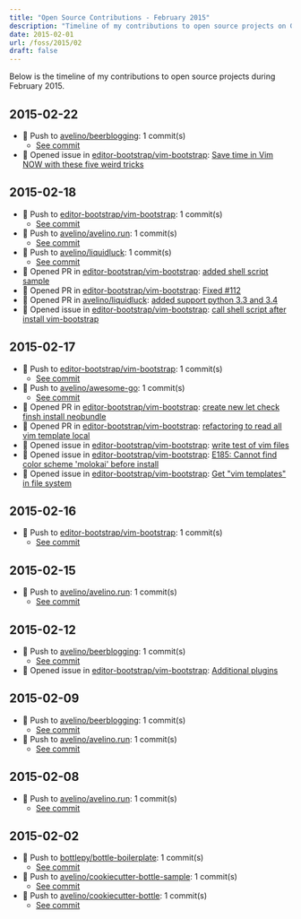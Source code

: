 ```yaml
---
title: "Open Source Contributions - February 2015"
description: "Timeline of my contributions to open source projects on GitHub during February 2015."
date: 2015-02-01
url: /foss/2015/02
draft: false
---
```


Below is the timeline of my contributions to open source projects during February 2015.

## 2015-02-22

- 🔨 Push to [avelino/beerblogging](https://github.com/avelino/beerblogging): 1 commit(s)
  - [See commit](https://github.com/avelino/beerblogging/commits/main/?author=avelino&since=2015-02-22&until=2015-02-22)
- 🐛 Opened issue in [editor-bootstrap/vim-bootstrap](https://github.com/editor-bootstrap/vim-bootstrap): [Save time in Vim NOW with these five weird tricks](https://github.com/editor-bootstrap/vim-bootstrap/issues/116)

## 2015-02-18

- 🔨 Push to [editor-bootstrap/vim-bootstrap](https://github.com/editor-bootstrap/vim-bootstrap): 1 commit(s)
  - [See commit](https://github.com/editor-bootstrap/vim-bootstrap/commits/main/?author=avelino&since=2015-02-18&until=2015-02-18)
- 🔨 Push to [avelino/avelino.run](https://github.com/avelino/avelino.run): 1 commit(s)
  - [See commit](https://github.com/avelino/avelino.run/commits/main/?author=avelino&since=2015-02-18&until=2015-02-18)
- 🔨 Push to [avelino/liquidluck](https://github.com/avelino/liquidluck): 1 commit(s)
  - [See commit](https://github.com/avelino/liquidluck/commits/main/?author=avelino&since=2015-02-18&until=2015-02-18)
- 🔀 Opened PR in [editor-bootstrap/vim-bootstrap](https://github.com/editor-bootstrap/vim-bootstrap): [added shell script sample](https://github.com/editor-bootstrap/vim-bootstrap/pull/114)
- 🔀 Opened PR in [editor-bootstrap/vim-bootstrap](https://github.com/editor-bootstrap/vim-bootstrap): [Fixed #112](https://github.com/editor-bootstrap/vim-bootstrap/pull/113)
- 🔀 Opened PR in [avelino/liquidluck](https://github.com/avelino/liquidluck): [added support python 3.3 and 3.4](https://github.com/avelino/liquidluck/pull/115)
- 🐛 Opened issue in [editor-bootstrap/vim-bootstrap](https://github.com/editor-bootstrap/vim-bootstrap): [call shell script after install vim-bootstrap](https://github.com/editor-bootstrap/vim-bootstrap/issues/112)

## 2015-02-17

- 🔨 Push to [editor-bootstrap/vim-bootstrap](https://github.com/editor-bootstrap/vim-bootstrap): 1 commit(s)
  - [See commit](https://github.com/editor-bootstrap/vim-bootstrap/commits/main/?author=avelino&since=2015-02-17&until=2015-02-17)
- 🔨 Push to [avelino/awesome-go](https://github.com/avelino/awesome-go): 1 commit(s)
  - [See commit](https://github.com/avelino/awesome-go/commits/main/?author=avelino&since=2015-02-17&until=2015-02-17)
- 🔀 Opened PR in [editor-bootstrap/vim-bootstrap](https://github.com/editor-bootstrap/vim-bootstrap): [create new let check finsh install neobundle](https://github.com/editor-bootstrap/vim-bootstrap/pull/109)
- 🔀 Opened PR in [editor-bootstrap/vim-bootstrap](https://github.com/editor-bootstrap/vim-bootstrap): [refactoring to read all vim template local](https://github.com/editor-bootstrap/vim-bootstrap/pull/106)
- 🐛 Opened issue in [editor-bootstrap/vim-bootstrap](https://github.com/editor-bootstrap/vim-bootstrap): [write test of vim files](https://github.com/editor-bootstrap/vim-bootstrap/issues/108)
- 🐛 Opened issue in [editor-bootstrap/vim-bootstrap](https://github.com/editor-bootstrap/vim-bootstrap): [E185: Cannot find color scheme 'molokai' before install](https://github.com/editor-bootstrap/vim-bootstrap/issues/107)
- 🐛 Opened issue in [editor-bootstrap/vim-bootstrap](https://github.com/editor-bootstrap/vim-bootstrap): [Get "vim templates" in file system](https://github.com/editor-bootstrap/vim-bootstrap/issues/105)

## 2015-02-16

- 🔨 Push to [editor-bootstrap/vim-bootstrap](https://github.com/editor-bootstrap/vim-bootstrap): 1 commit(s)
  - [See commit](https://github.com/editor-bootstrap/vim-bootstrap/commits/main/?author=avelino&since=2015-02-16&until=2015-02-16)

## 2015-02-15

- 🔨 Push to [avelino/avelino.run](https://github.com/avelino/avelino.run): 1 commit(s)
  - [See commit](https://github.com/avelino/avelino.run/commits/main/?author=avelino&since=2015-02-15&until=2015-02-15)

## 2015-02-12

- 🔨 Push to [avelino/beerblogging](https://github.com/avelino/beerblogging): 1 commit(s)
  - [See commit](https://github.com/avelino/beerblogging/commits/main/?author=avelino&since=2015-02-12&until=2015-02-12)
- 🐛 Opened issue in [editor-bootstrap/vim-bootstrap](https://github.com/editor-bootstrap/vim-bootstrap): [Additional plugins](https://github.com/editor-bootstrap/vim-bootstrap/issues/101)

## 2015-02-09

- 🔨 Push to [avelino/beerblogging](https://github.com/avelino/beerblogging): 1 commit(s)
  - [See commit](https://github.com/avelino/beerblogging/commits/main/?author=avelino&since=2015-02-09&until=2015-02-09)
- 🔨 Push to [avelino/avelino.run](https://github.com/avelino/avelino.run): 1 commit(s)
  - [See commit](https://github.com/avelino/avelino.run/commits/main/?author=avelino&since=2015-02-09&until=2015-02-09)

## 2015-02-08

- 🔨 Push to [avelino/avelino.run](https://github.com/avelino/avelino.run): 1 commit(s)
  - [See commit](https://github.com/avelino/avelino.run/commits/main/?author=avelino&since=2015-02-08&until=2015-02-08)

## 2015-02-02

- 🔨 Push to [bottlepy/bottle-boilerplate](https://github.com/bottlepy/bottle-boilerplate): 1 commit(s)
  - [See commit](https://github.com/bottlepy/bottle-boilerplate/commits/main/?author=avelino&since=2015-02-02&until=2015-02-02)
- 🔨 Push to [avelino/cookiecutter-bottle-sample](https://github.com/avelino/cookiecutter-bottle-sample): 1 commit(s)
  - [See commit](https://github.com/avelino/cookiecutter-bottle-sample/commits/main/?author=avelino&since=2015-02-02&until=2015-02-02)
- 🔨 Push to [avelino/cookiecutter-bottle](https://github.com/avelino/cookiecutter-bottle): 1 commit(s)
  - [See commit](https://github.com/avelino/cookiecutter-bottle/commits/main/?author=avelino&since=2015-02-02&until=2015-02-02)

